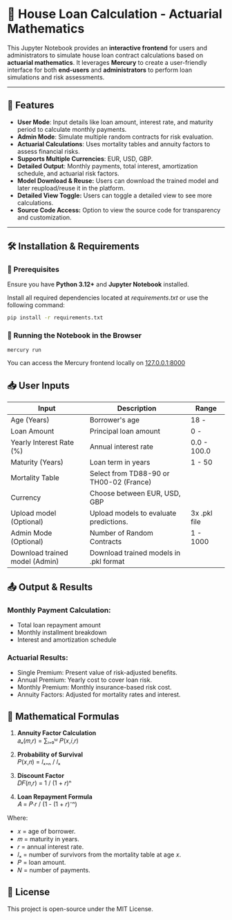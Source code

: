 # 🏡 House Loan Calculation - Actuarial Mathematics

This Jupyter Notebook provides an **interactive frontend** for users and administrators to simulate house loan contract calculations based on **actuarial mathematics**. It leverages **Mercury** to create a user-friendly interface for both **end-users** and **administrators** to perform loan simulations and risk assessments.

---

## 🚀 Features
- **User Mode**: Input details like loan amount, interest rate, and maturity period to calculate monthly payments.
- **Admin Mode**: Simulate multiple random contracts for risk evaluation.
- **Actuarial Calculations**: Uses mortality tables and annuity factors to assess financial risks.
- **Supports Multiple Currencies**: EUR, USD, GBP.
- **Detailed Output**: Monthly payments, total interest, amortization schedule, and actuarial risk factors.
- **Model Download & Reuse:** Users can download the trained model and later reupload/reuse it in the platform.
- **Detailed View Toggle:** Users can toggle a detailed view to see more calculations.
- **Source Code Access:** Option to view the source code for transparency and customization.

---

## 🛠️ Installation & Requirements

### 📌 Prerequisites
Ensure you have **Python 3.12+** and **Jupyter Notebook** installed.

Install all required dependencies located at _requirements.txt_ or use the following command:

```bash
pip install -r requirements.txt
```

### 🔧 Running the Notebook in the Browser
```bash
mercury run
```

You can access the Mercury frontend locally on [127.0.0.1:8000](http://127.0.0.1:8000/)

## 📥 User Inputs
| Input                          | Description                             | Range        |
|--------------------------------|-----------------------------------------|--------------|
| Age (Years)                    | Borrower's age                          | 18 -         |
| Loan Amount                    | Principal loan amount                   | 0 -          |
| Yearly Interest Rate (%)       | Annual interest rate                    | 0.0 - 100.0  |
| Maturity (Years)               | Loan term in years                      | 1 - 50       |
| Mortality Table                | Select from TD88-90 or TH00-02 (France) |              |
| Currency                       | Choose between EUR, USD, GBP            |              |
| Upload model (Optional)        | Upload models to evaluate predictions.  | 3x .pkl file |
| Admin Mode (Optional)          | Number of Random Contracts              | 1 - 1000     |
| Download trained model (Admin) | Download trained models in .pkl format  |              |

## 📤 Output & Results
### Monthly Payment Calculation:
- Total loan repayment amount
- Monthly installment breakdown
- Interest and amortization schedule

### Actuarial Results:
- Single Premium: Present value of risk-adjusted benefits.
- Annual Premium: Yearly cost to cover loan risk.
- Monthly Premium: Monthly insurance-based risk cost.
- Annuity Factors: Adjusted for mortality rates and interest.

## 🔢 **Mathematical Formulas**

1. **Annuity Factor Calculation**  
𝑎ₓ(𝑚,𝑟) = ∑ᵢ₌₀ᴹ 𝑃(𝑥,𝑖,𝑟)

2. **Probability of Survival**  
   𝑃(𝑥,𝑛) = 𝑙ₓ₊ₙ / 𝑙ₓ

3. **Discount Factor**  
   𝐷𝐹(𝑛,𝑟) = 1 / (1 + 𝑟)ⁿ

4. **Loan Repayment Formula**  
   𝐴 = 𝑃⋅𝑟 / (1 - (1 + 𝑟)⁻ⁿ)

Where:
- 𝑥 = age of borrower.  
- 𝑚 = maturity in years.  
- 𝑟 = annual interest rate.  
- 𝑙ₓ = number of survivors from the mortality table at age 𝑥.  
- 𝑃 = loan amount.  
- 𝑁 = number of payments.

## 📄 License
This project is open-source under the MIT License.